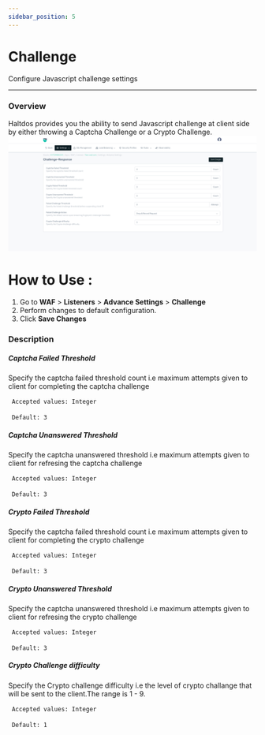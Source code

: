 ```yaml
---
sidebar_position: 5
---
```

# Challenge
Configure Javascript challenge settings

---

### Overview 
Haltdos provides you the ability to send Javascript challenge at client side by either throwing a Captcha Challenge or a Crypto
Challenge.
![Challenge](/img/waf/v8/docs/WAFchallengeResponse.png)

# How to Use :
1. Go to **WAF** > **Listeners** > **Advance Settings** > **Challenge**
2. Perform changes to default configuration. 
3. Click **Save Changes**
    

### Description 

##### **Captcha Failed Threshold**

Specify the captcha failed threshold count i.e maximum attempts given to client for completing the captcha challenge

     Accepted values: Integer

     Default: 3 

##### **Captcha Unanswered Threshold**

Specify the captcha unanswered threshold i.e maximum attempts given to client for refresing the captcha challenge

     Accepted values: Integer

     Default: 3 

##### **Crypto Failed Threshold**

Specify the captcha failed threshold count i.e maximum attempts given to client for completing the crypto challenge

     Accepted values: Integer

     Default: 3 

##### **Crypto Unanswered Threshold**

Specify the captcha unanswered threshold i.e maximum attempts given to client for refresing the crypto challenge

     Accepted values: Integer

     Default: 3 

##### **Crypto Challenge difficulty**

Specify the Crypto challenge difficulty i.e the level of crypto challange that will be sent to the client.The range is 1 - 9.

     Accepted values: Integer

     Default: 1


